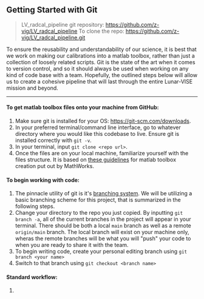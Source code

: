 ## Getting Started with Git

>LV_radcal_pipeline git repository: https://github.com/z-vig/LV_radcal_pipeline
>To clone the repo: https://github.com/z-vig/LV_radcal_pipeline.git

To ensure the reusability and understandability of our science, it is best that we work on making our calibrations into a matlab toolbox, rather than just a collection of loosely related scripts. Git is the state of the art when it comes to version control, and so it should always be used when working on any kind of code base with a team. Hopefully, the outlined steps below will allow us to create a cohesive pipeline that will last through the entire Lunar-VISE mission and beyond.

---

#### To get matlab toolbox files onto your machine from GitHub:

1. Make sure git is installed for your OS: https://git-scm.com/downloads. 
2. In your preferred terminal/command line interface, go to whatever directory where you would like this codebase to live. Ensure git is installed correctly with `git -v`.
3. In your terminal, input `git clone <repo url>`.
4. Once the files are on your local machine, familiarize yourself with the files structure. It is based on [these guidelines](https://github.com/mathworks/toolboxdesign) for matlab toolbox creation put out by MathWorks.

#### To begin working with code:
1. The pinnacle utility of git is it's [branching system](https://git-scm.com/book/en/v2/Git-Branching-Branches-in-a-Nutshell). We will be utilizing a basic branching scheme for this project, that is summarized in the following steps.
2. Change your directory to the repo you just copied. By inputting `git branch -a`, all of the current branches in the project will appear in your terminal. There should be both a local `main` branch as well as a remote `origin/main` branch. The local branch will exist on your machine only, wheras the remote branches will be what you will "push" your code to when you are ready to share it with the team.
3. To begin writing code, create your personal editing branch using `git branch <your name>`
4. Switch to that branch using `git checkout <branch name>`

#### Standard workflow:
1. 
